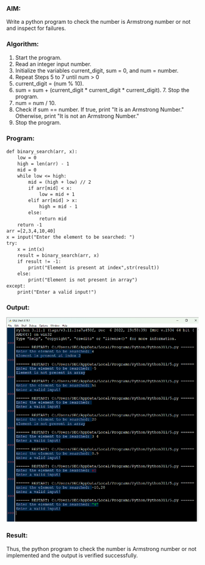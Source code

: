 ### AIM: 
Write a python program to check the number is Armstrong number or not and inspect for failures.

### Algorithm:

1.  Start the program.
2.	Read an integer input number.
3.	Initialize the variables current_digit, sum = 0, and num = number.
4.	Repeat Steps 5 to 7 until num > 0
5.	current_digit = (num % 10).
6.	sum = sum + (current_digit * current_digit * current_digit). 7. Stop the program.
7.	num = num / 10.
8.	Check if sum == number. If true, print "It is an Armstrong Number." Otherwise, print "It is not an Armstrong Number."
9.	Stop the program.

### Program:

```
def binary_search(arr, x):
    low = 0
    high = len(arr) - 1
    mid = 0
    while low <= high:
        mid = (high + low) // 2
        if arr[mid] < x:
            low = mid + 1
        elif arr[mid] > x: 
            high = mid - 1 
        else:
            return mid
    return -1 
arr =[2,3,4,10,40] 
x = input("Enter the element to be searched: ")
try: 
    x = int(x) 
    result = binary_search(arr, x) 
    if result != -1: 
        print("Element is present at index",str(result)) 
    else: 
        print("Element is not present in array") 
except: 
    print("Enter a valid input!")
```











### Output:
![alt text](5-1.png)


### Result:
Thus, the python program to check the number is Armstrong number or not implemented and the output is verified successfully.

